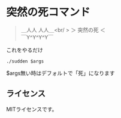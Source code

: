突然の死コマンド
======================


> ＿人人 人人＿<br/ >
> ＞ 突然の死 ＜<br />
> ￣Y^Y^Y^Y￣<br />

これをやるだけ

    ./sudden $args

$args無い時はデフォルトで「死」になります

ライセンス
-------------------------

MITライセンスです。

